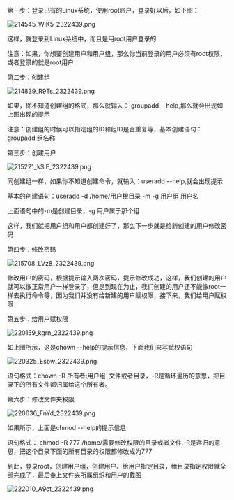 第一步：登录已有的Linux系统，使用root账户，登录好以后，如下图：

![214545_WlK5_2322439.png](http://static.oschina.net/uploads/space/2015/0304/214545_WlK5_2322439.png)

这样，就登录到Linux系统中，而且是用root用户登录的

注意：如果，你想要创建用户和用户组，那么你当前登录的用户必须有root权限，或者登录的就是root用户

第二步：创建组

![214839_R9Ts_2322439.png](http://static.oschina.net/uploads/space/2015/0304/214839_R9Ts_2322439.png)

如果，你不知道创建组的格式，那么就输入： groupadd --help,那么就会出现如上图出现的提示

注意：创建组的时候可以指定组的ID和组ID是否重复等，基本创建语句：groupadd 组名称

第三步：创建用户

![215221_kSlE_2322439.png](http://static.oschina.net/uploads/space/2015/0304/215221_kSlE_2322439.png)

同创建组一样，如果你不知道创建命令，就输入：useradd --help,就会出现提示

基本的创建语句：useradd -d /home/用户根目录 -m -g 用户组 用户名

上面语句中的-m是创建目录，-g 用户属于那个组

这样，我们就把用户组和用户都创建好了，那么下一步就是给新创建的用户修改密码

第四步：修改密码

![215708_LVz8_2322439.png](http://static.oschina.net/uploads/space/2015/0304/215708_LVz8_2322439.png)

修改用户的密码，根据提示输入两次密码，提示修改成功，这样，我们创建的用户就可以像正常用户一样登录了，但是到现在为止，我们创建的用户还不能像root一样去执行命令等，因为我们并没有给新建的用户赋权限，接下来，我们给用户赋权限

第五步：给用户赋权限

![220159_kgrn_2322439.png](http://static.oschina.net/uploads/space/2015/0304/220159_kgrn_2322439.png)

如上图所示，这是chown --help的提示信息，下面我们来写赋权语句

![220325_Esbw_2322439.png](http://static.oschina.net/uploads/space/2015/0304/220325_Esbw_2322439.png)

语句格式：chown -R 所有者:用户组  文件或者目录，-R是循环遍历的意思，把目录下的所有文件都归属给这个所有者。

第六步：修改文件夹权限

![220636_FnYd_2322439.png](http://static.oschina.net/uploads/space/2015/0304/220636_FnYd_2322439.png)

如果所示，上面是chmod --help的提示信息

语句格式： chmod -R 777 /home/需要修改权限的目录或者文件,-R是递归的意思，把这个目录下面的所有目录的权限都修改成为777

到此，登录root，创建用户组，创建用户、给用户指定目录，给目录指定权限就全部完成了，最后奉上文件夹所属组织和用户的截图

![222010_A9ct_2322439.png](http://static.oschina.net/uploads/space/2015/0304/222010_A9ct_2322439.png)